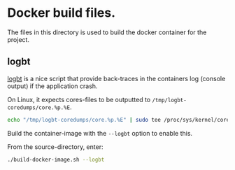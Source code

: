 # Docker build files.

The files in this directory is used to build the docker container for the project.

## logbt

[logbt](https://github.com/mapbox/logbt) is a nice script that
provide back-traces in the containers log (console output) if
the application crash.

On Linux, it expects cores-files to be outputted to `/tmp/logbt-coredumps/core.%p.%E`.

```sh
echo "/tmp/logbt-coredumps/core.%p.%E" | sudo tee /proc/sys/kernel/core_pattern
```

Build the container-image with the `--logbt` option to enable this.


From the source-directory, enter:
```sh
./build-docker-image.sh --logbt
```

